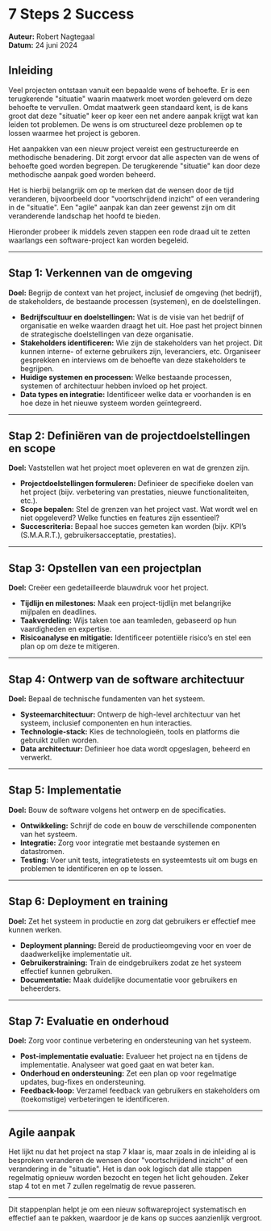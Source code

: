 # 7 Steps 2 Success

**Auteur:** Robert Nagtegaal  
**Datum:** 24 juni 2024

## Inleiding

Veel projecten ontstaan vanuit een bepaalde wens of behoefte. Er is een terugkerende "situatie" waarin maatwerk moet worden geleverd om deze behoefte te vervullen. Omdat maatwerk geen standaard kent, is de kans groot dat deze "situatie" keer op keer een net andere aanpak krijgt wat kan leiden tot problemen. De wens is om structureel deze problemen op te lossen waarmee het project is geboren.

Het aanpakken van een nieuw project vereist een gestructureerde en methodische benadering. Dit zorgt ervoor dat alle aspecten van de wens of behoefte goed worden begrepen. De terugkerende "situatie" kan door deze methodische aanpak goed worden beheerd.

Het is hierbij belangrijk om op te merken dat de wensen door de tijd veranderen, bijvoorbeeld door "voortschrijdend inzicht" of een verandering in de "situatie". Een "agile" aanpak kan dan zeer gewenst zijn om dit veranderende landschap het hoofd te bieden.

Hieronder probeer ik middels zeven stappen een rode draad uit te zetten waarlangs een software-project kan worden begeleid.

---

## Stap 1: Verkennen van de omgeving

**Doel:** Begrijp de context van het project, inclusief de omgeving (het bedrijf), de stakeholders, de bestaande processen (systemen), en de doelstellingen.

- **Bedrijfscultuur en doelstellingen:** Wat is de visie van het bedrijf of organisatie en welke waarden draagt het uit. Hoe past het project binnen de strategische doelstellingen van deze organisatie.
- **Stakeholders identificeren:** Wie zijn de stakeholders van het project. Dit kunnen interne- of externe gebruikers zijn, leveranciers, etc. Organiseer gesprekken en interviews om de behoefte van deze stakeholders te begrijpen.
- **Huidige systemen en processen:** Welke bestaande processen, systemen of architectuur hebben invloed op het project.
- **Data types en integratie:** Identificeer welke data er voorhanden is en hoe deze in het nieuwe systeem worden geïntegreerd.

---

## Stap 2: Definiëren van de projectdoelstellingen en scope

**Doel:** Vaststellen wat het project moet opleveren en wat de grenzen zijn.

- **Projectdoelstellingen formuleren:** Definieer de specifieke doelen van het project (bijv. verbetering van prestaties, nieuwe functionaliteiten, etc.).
- **Scope bepalen:** Stel de grenzen van het project vast. Wat wordt wel en niet opgeleverd? Welke functies en features zijn essentieel?
- **Succescriteria:** Bepaal hoe succes gemeten kan worden (bijv. KPI’s (S.M.A.R.T.), gebruikersacceptatie, prestaties).

---

## Stap 3: Opstellen van een projectplan

**Doel:** Creëer een gedetailleerde blauwdruk voor het project.

- **Tijdlijn en milestones:** Maak een project-tijdlijn met belangrijke mijlpalen en deadlines.
- **Taakverdeling:** Wijs taken toe aan teamleden, gebaseerd op hun vaardigheden en expertise.
- **Risicoanalyse en mitigatie:** Identificeer potentiële risico’s en stel een plan op om deze te mitigeren.

---

## Stap 4: Ontwerp van de software architectuur

**Doel:** Bepaal de technische fundamenten van het systeem.

- **Systeemarchitectuur:** Ontwerp de high-level architectuur van het systeem, inclusief componenten en hun interacties.
- **Technologie-stack:** Kies de technologieën, tools en platforms die gebruikt zullen worden.
- **Data architectuur:** Definieer hoe data wordt opgeslagen, beheerd en verwerkt.

---

## Stap 5: Implementatie

**Doel:** Bouw de software volgens het ontwerp en de specificaties.

- **Ontwikkeling:** Schrijf de code en bouw de verschillende componenten van het systeem.
- **Integratie:** Zorg voor integratie met bestaande systemen en datastromen.
- **Testing:** Voer unit tests, integratietests en systeemtests uit om bugs en problemen te identificeren en op te lossen.

---

## Stap 6: Deployment en training

**Doel:** Zet het systeem in productie en zorg dat gebruikers er effectief mee kunnen werken.

- **Deployment planning:** Bereid de productieomgeving voor en voer de daadwerkelijke implementatie uit.
- **Gebruikerstraining:** Train de eindgebruikers zodat ze het systeem effectief kunnen gebruiken.
- **Documentatie:** Maak duidelijke documentatie voor gebruikers en beheerders.

---

## Stap 7: Evaluatie en onderhoud

**Doel:** Zorg voor continue verbetering en ondersteuning van het systeem.

- **Post-implementatie evaluatie:** Evalueer het project na en tijdens de implementatie. Analyseer wat goed gaat en wat beter kan.
- **Onderhoud en ondersteuning:** Zet een plan op voor regelmatige updates, bug-fixes en ondersteuning.
- **Feedback-loop:** Verzamel feedback van gebruikers en stakeholders om (toekomstige) verbeteringen te identificeren.

---

## Agile aanpak

Het lijkt nu dat het project na stap 7 klaar is, maar zoals in de inleiding al is besproken veranderen de wensen door "voortschrijdend inzicht" of een verandering in de "situatie". Het is dan ook logisch dat alle stappen regelmatig opnieuw worden bezocht en tegen het licht gehouden. Zeker stap 4 tot en met 7 zullen regelmatig de revue passeren.

---

Dit stappenplan helpt je om een nieuw softwareproject systematisch en effectief aan te pakken, waardoor je de kans op succes aanzienlijk vergroot.


